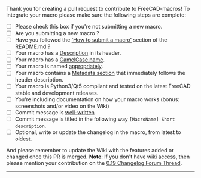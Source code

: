 Thank you for creating a pull request to contribute to FreeCAD-macros!
To integrate your macro please make sure the following steps are complete:

- [ ] Please check this box if you're not submitting a new macro.
- [ ] Are you submitting a new macro ?
- [ ] Have you followed the ['How to submit a macro'](../README.md#how-to-submit-a-macro) section of the README.md ?
- [ ] Your macro has a [Description](../README.md#macro-description) in its header.
- [ ] Your macro has a [CamelCase name](../README.md#camelcase-macro-name).
- [ ] Your macro is named [appropriately](../README.md#macro-name-specifics).
- [ ] Your macro contains a [Metadata section](../README.md#macro-metadata) that immediately follows the header description.
- [ ] Your macro is Python3/Qt5 compliant and tested on the latest FreeCAD stable and development releases.
- [ ] You're including documentation on how your macro works (bonus: screenshots and/or video on the Wiki)
- [ ] Commit message is [well-written](https://chris.beams.io/posts/git-commit/)
- [ ] Commit message is titled in the following way `[MacroName] Short description`.
- [ ] Optional, write or update the changelog in the macro, from latest to oldest.

And please remember to update the Wiki with the features added or changed once this PR is merged.
**Note**: If you don't have wiki access, then please mention your contribution on the [0.19 Changelog Forum Thread](https://forum.freecadweb.org/viewtopic.php?f=10&t=34586).

---
